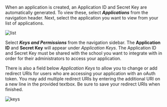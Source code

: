 When an application is created, an Application ID and Secret Key are automatically generated. To view these, select ***Applications*** from the navigation header. Next, select the application you want to view from your list of applications.

![list](/documentation/media/dashboard/dev/application-keys-list.jpg)

Select ***Keys and Permissions*** from the navigation sidebar. The **Application ID** and **Secret Key** will appear under *Application Keys*. The Application ID and Secret Key must be shared with the school you want to integrate with in order for their administrators to access your application.

There is also a field below *Application Keys* to allow you to change or add redirect URIs for users who are accessing your application with an oAuth token. You may add multiple redirect URIs by entering the additional URI on a new line in the provided textbox. Be sure to save your redirect URIs when finished.

![keys](/documentation/media/dashboard/dev/application-keys.jpg)

